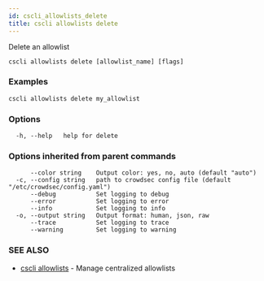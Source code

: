 ```yaml
---
id: cscli_allowlists_delete
title: cscli allowlists delete
---
```

Delete an allowlist

```
cscli allowlists delete [allowlist_name] [flags]
```

### Examples

```
cscli allowlists delete my_allowlist
```

### Options

```
  -h, --help   help for delete
```

### Options inherited from parent commands

```
      --color string    Output color: yes, no, auto (default "auto")
  -c, --config string   path to crowdsec config file (default "/etc/crowdsec/config.yaml")
      --debug           Set logging to debug
      --error           Set logging to error
      --info            Set logging to info
  -o, --output string   Output format: human, json, raw
      --trace           Set logging to trace
      --warning         Set logging to warning
```

### SEE ALSO

* [cscli allowlists](/cscli/cscli_allowlists.md)	 - Manage centralized allowlists

